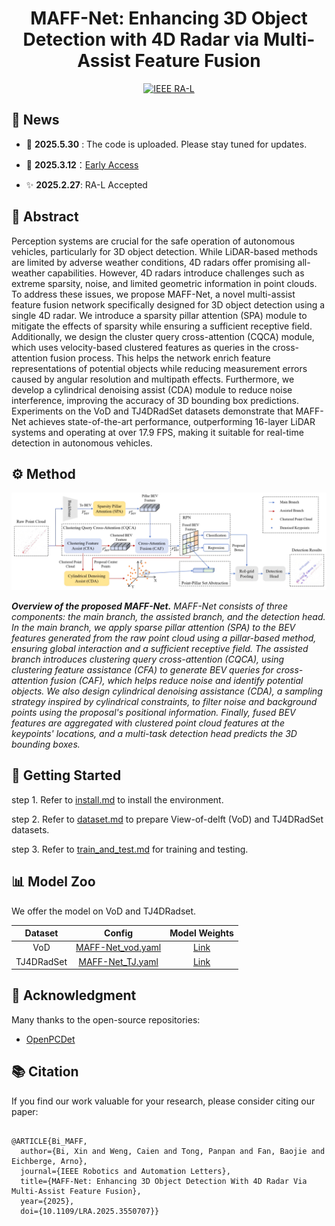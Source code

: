 <div align="center">  

# MAFF-Net: Enhancing 3D Object Detection with 4D Radar via Multi-Assist Feature Fusion

</div>
<div align="center">   

[![IEEE RA-L](https://img.shields.io/badge/IEEE%20RA--L-PDF-blue?style=flat&logo=IEEE&logoColor=white)](https://ieeexplore.ieee.org/document/10923711/)

</div>

## 📰 News

- 📢 **2025.5.30** : The code is uploaded. Please stay tuned for updates. 

- 🔔 **2025.3.12**：[Early Access](https://ieeexplore.ieee.org/document/10923711/)

- ✨ **2025.2.27**: RA-L Accepted

## 📝 Abstract

Perception systems are crucial for the safe operation of autonomous vehicles, particularly for 3D object detection. While LiDAR-based methods are limited by adverse weather conditions, 4D radars offer promising all-weather capabilities. However, 4D radars introduce challenges such as extreme sparsity, noise, and limited geometric information in point clouds. To address these issues, we propose MAFF-Net, a novel multi-assist feature fusion network specifically designed for 3D object detection using a single 4D radar. We introduce a sparsity pillar attention (SPA) module to mitigate the effects of sparsity while ensuring a sufficient receptive field. Additionally, we design the cluster query cross-attention (CQCA) module, which uses velocity-based clustered features as queries in the cross-attention fusion process. This helps the network enrich feature representations of potential objects while reducing measurement errors caused by angular resolution and multipath effects. Furthermore, we develop a cylindrical denoising assist (CDA) module to reduce noise interference, improving the accuracy of 3D bounding box predictions. Experiments on the VoD and TJ4DRadSet datasets demonstrate that MAFF-Net achieves state-of-the-art performance, outperforming 16-layer LiDAR systems and operating at over 17.9 FPS, making it suitable for real-time detection in autonomous vehicles.

## ⚙️ Method

![Overall framework](./docs/pics/method.jpg)

***Overview of the proposed MAFF-Net.*** *MAFF-Net consists of three components: the main branch, the assisted branch, and the detection head.
In the main branch, we apply sparse pillar attention (SPA) to the BEV features generated from the raw point cloud using a pillar-based method, ensuring global interaction and a sufficient receptive field.
The assisted branch introduces clustering query cross-attention (CQCA), using clustering feature assistance (CFA) to generate BEV queries for cross-attention fusion (CAF), which helps reduce noise and identify potential objects. We also design cylindrical denoising assistance (CDA), a sampling strategy inspired by cylindrical constraints, to filter noise and background points using the proposal's positional information.
Finally, fused BEV features are aggregated with clustered point cloud features at the keypoints' locations, and a multi-task detection head predicts the 3D bounding boxes.*

## 📜 Getting Started

step 1. Refer to [install.md](./docs/guidance/install.md) to install the environment.

step 2. Refer to [dataset.md](./docs/guidance/dataset.md) to prepare View-of-delft (VoD) and TJ4DRadSet datasets.

step 3. Refer to [train_and_test.md](./docs/guidance/train_and_test.md) for training and testing.

## 📊 Model Zoo

We offer the model on VoD and TJ4DRadset.

|   Dataset    |                           Config                            |                                        Model Weights                                         | 
|:------------:|:-----------------------------------------------------------:|:--------------------------------------------------------------------------------------------:|
|     VoD      | [MAFF-Net_vod.yaml](tools/cfgs/MAFF-Net/MAFF-Net_vod.yaml)  | [Link](https://github.com/TRV-Lab/MAFF-Net/releases/download/checkpoints/vod2025010810360.pth) |
|  TJ4DRadSet  |  [MAFF-Net_TJ.yaml](tools/cfgs/MAFF-Net/MAFF-Net_TJ.yaml)   | [Link](https://github.com/TRV-Lab/MAFF-Net/releases/download/checkpoints/vod2025010810360.pth) |


## 🙏 Acknowledgment

Many thanks to the open-source repositories:
- [OpenPCDet](https://github.com/open-mmlab/OpenPCDet)

## 📚 Citation

If you find our work valuable for your research, please consider citing our paper:


```shell

@ARTICLE{Bi_MAFF,
  author={Bi, Xin and Weng, Caien and Tong, Panpan and Fan, Baojie and Eichberge, Arno},
  journal={IEEE Robotics and Automation Letters}, 
  title={MAFF-Net: Enhancing 3D Object Detection With 4D Radar Via Multi-Assist Feature Fusion}, 
  year={2025},
  doi={10.1109/LRA.2025.3550707}}

```

